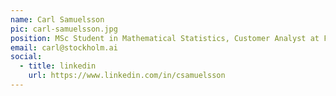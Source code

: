 ```yaml
---
name: Carl Samuelsson
pic: carl-samuelsson.jpg
position: MSc Student in Mathematical Statistics, Customer Analyst at Folksam, Secretary of Stockholm AI
email: carl@stockholm.ai
social:
  - title: linkedin
    url: https://www.linkedin.com/in/csamuelsson
---
```


